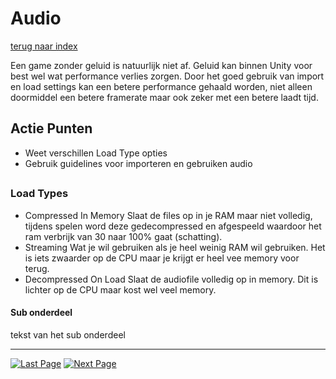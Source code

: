 # Audio
[terug naar index](/Index.md#unity-settings)  

Een game zonder geluid is natuurlijk niet af. Geluid kan binnen Unity voor best wel wat performance verlies zorgen. Door het goed 
gebruik van import en load settings kan een betere performance gehaald worden, niet alleen doormiddel een betere framerate maar ook zeker met een betere laadt tijd.  

## Actie Punten
* Weet verschillen Load Type opties
* Gebruik guidelines voor importeren en gebruiken audio
##  

### Load Types 

* Compressed In Memory
Slaat de files op in je RAM maar niet volledig, tijdens spelen word deze gedecompressed en afgespeeld waardoor het ram verbrijk van 30 naar 100% gaat (schatting).
* Streaming
Wat je wil gebruiken als je heel weinig RAM wil gebruiken. Het is iets zwaarder op de CPU maar je krijgt er heel vee memory voor terug.
* Decompressed On Load
Slaat de audiofile volledig op in memory. Dit is lichter op de CPU maar kost wel veel memory. 

#### Sub onderdeel

tekst van het sub onderdeel


---
[![Last Page](https://i.imgur.com/Wr11iwl.png)](/UnitySettings/Culling.md) [![Next Page](https://i.imgur.com/nHLTAf1.png)](/UnitySettings/Physics.md)